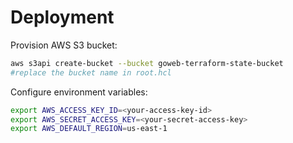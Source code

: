 # Deployment

Provision AWS S3 bucket:

```sh
aws s3api create-bucket --bucket goweb-terraform-state-bucket
#replace the bucket name in root.hcl

```

Configure environment variables:

```sh
export AWS_ACCESS_KEY_ID=<your-access-key-id>
export AWS_SECRET_ACCESS_KEY=<your-secret-access-key>
export AWS_DEFAULT_REGION=us-east-1
```

